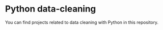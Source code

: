 # Python data-cleaning
You can find projects related to data cleaning with Python in this repository.
